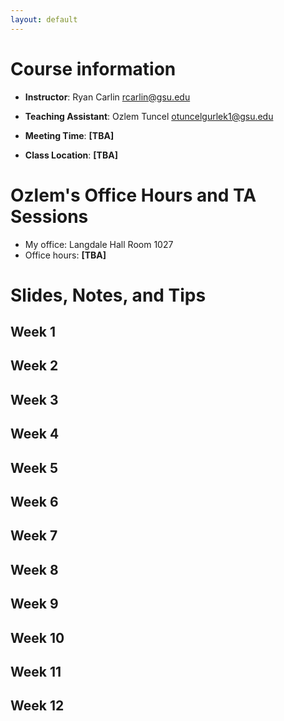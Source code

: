 ```yaml
---
layout: default
---
```


# Course information

- **Instructor**: Ryan Carlin <rcarlin@gsu.edu>

- **Teaching Assistant**: Ozlem Tuncel <otuncelgurlek1@gsu.edu>

- **Meeting Time**: **[TBA]**

- **Class Location**: **[TBA]**

# Ozlem's Office Hours and TA Sessions
- My office: Langdale Hall Room 1027
- Office hours: **[TBA]**

# Slides, Notes, and Tips

## Week 1

## Week 2

## Week 3

## Week 4

## Week 5

## Week 6

## Week 7

## Week 8

## Week 9

## Week 10

## Week 11

## Week 12
